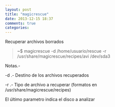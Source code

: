 ```yaml
---
layout: post
title: "magicrescue"
date: 2013-12-15 18:37
comments: true
categories: 
---
```

Recuperar archivos borrados

>~$ magicrescue -d /home/usuario/rescue -r /usr/share/magicrescue/recipes/avi /dev/sda3

Notas.-

-d .- Destino de los archivos recuperados

-r  .- Tipo de archivo a recuperar (formatos en /usr/share/magicrescue/recipes)

El último parametro indica el disco a analizar

